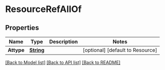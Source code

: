# ResourceRefAllOf
## Properties

Name | Type | Description | Notes
------------ | ------------- | ------------- | -------------
**Attype** | [**String**](string.md) |  | [optional] [default to Resource]

[[Back to Model list]](../README.md#documentation-for-models) [[Back to API list]](../README.md#documentation-for-api-endpoints) [[Back to README]](../README.md)


